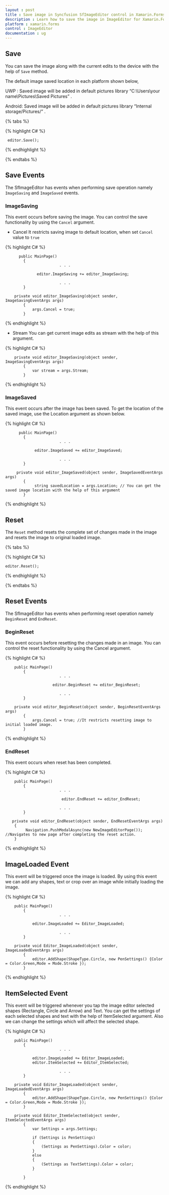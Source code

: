 ```yaml
---
layout : post
title : Save image in Syncfusion SfImageEditor control in Xamarin.Forms
description : Learn how to save the image in ImageEditor for Xamarin.Forms
platform : xamarin.forms
control : ImageEditor
documentation : ug
---
```


## Save

You can save the image along with the current edits to the device with the help of `Save` method.

The default image saved location in each platform shown below,

UWP :
Saved image will be added in default pictures library “C:\Users\your name\Pictures\Saved Pictures” .

Android:
Saved image will be added in default pictures library “Internal storage/Pictures/” .

{% tabs %}

{% highlight C# %}

     editor.Save();

{% endhighlight %}

{% endtabs %}

## Save Events

The SfImageEditor has events when performing save operation namely `ImageSaving` and `ImageSaved` events.

### ImageSaving

This event occurs before saving the image. You can control the save functionality by using the `Cancel` argument.

* Cancel
It restricts saving image to default location, when set `Cancel` value to `true` 

{% highlight C# %}

          public MainPage()
            {               
                            . . .

                  editor.ImageSaving += editor_ImageSaving;

                            . . .
            }

        private void editor_ImageSaving(object sender, ImageSavingEventArgs args)
            {
                args.Cancel = true;  
            }


{% endhighlight %}

* Stream
You can get current image edits as stream with the help of this argument.

{% highlight C# %}
         
        private void editor_ImageSaving(object sender, ImageSavingEventArgs args)
            {
                var stream = args.Stream;
            }


{% endhighlight %}

### ImageSaved

This event occurs after the image has been saved. To get the location of the saved image, use the Location argument as shown below.

{% highlight C# %}

          public MainPage()
            {               
                            . . .

                 editor.ImageSaved += editor_ImageSaved;

                            . . .
            }

         private void editor_ImageSaved(object sender, ImageSavedEventArgs args)
            {
                 string savedLocation = args.Location; // You can get the saved image location with the help of this argument
            }


{% endhighlight %}


## Reset

The `Reset` method resets the complete set of changes made in the image and resets the image to original loaded image.

{% tabs %}

{% highlight C# %}

    editor.Reset();

{% endhighlight %}

{% endtabs %}

## Reset Events

The SfImageEditor has events when performing reset operation namely `BeginReset` and `EndReset`.

### BeginReset

This event occurs before resetting the changes made in an image. You can control the reset functionality by using the Cancel argument.


{% highlight C# %}

        public MainPage()
            {               
                            . . .

                         editor.BeginReset += editor_BeginReset;

                            . . .
            }

        private void editor_BeginReset(object sender, BeginResetEventArgs args)
            {
                args.Cancel = true; //It restricts resetting image to initial loaded image.
            }

{% endhighlight %}

### EndReset

This event occurs when reset has been completed.

{% highlight C# %}

        public MainPage()
            {               
                            . . .

                             editor.EndReset += editor_EndReset;

                            . . .
            }

       private void editor_EndReset(object sender, EndResetEventArgs args)
        {
             Navigation.PushModalAsync(new NewImageEditorPage()); //Navigates to new page after completing the reset action.
        }

{% endhighlight %}

## ImageLoaded Event

This event will be triggered once the image is loaded. By using this event we can add any shapes, text or crop over an image while initially loading the image. 

{% highlight C# %}

        public MainPage()
            {               
                            . . .

                editor.ImageLoaded += Editor_ImageLoaded;

                            . . .
            }

        private void Editor_ImageLoaded(object sender, ImageLoadedEventArgs args)
            {
                editor.AddShape(ShapeType.Circle, new PenSettings() {Color = Color.Green,Mode = Mode.Stroke });
            }

{% endhighlight %}


## ItemSelected Event

This event will be triggered whenever you tap the image editor selected shapes (Rectangle, Circle and Arrow) and Text. You can get the settings of each selected shapes and text with the help of ItemSelected argument. Also we can change the settings which will affect the selected shape.

{% highlight C# %}

        public MainPage()
            {               
                            . . .

                editor.ImageLoaded += Editor_ImageLoaded;
                editor.ItemSelected += Editor_ItemSelected;

                            . . .
            }

        private void Editor_ImageLoaded(object sender, ImageLoadedEventArgs args)
            {
                editor.AddShape(ShapeType.Circle, new PenSettings() {Color = Color.Green,Mode = Mode.Stroke });
            }

        private void Editor_ItemSelected(object sender, ItemSelectedEventArgs args)
            {
                var Settings = args.Settings;   

                if (Settings is PenSettings)
                {
                    (Settings as PenSettings).Color = color;
                }
                else
                {
                    (Settings as TextSettings).Color = color;
                }
     
            }

{% endhighlight %}
